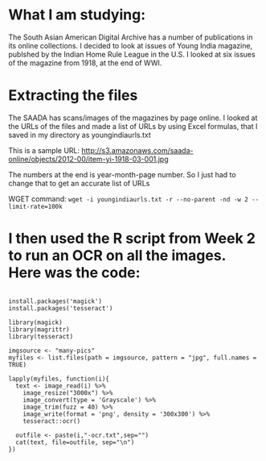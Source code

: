 # What I am studying:

The South Asian American Digital Archive has a number of publications in its online collections. I decided to look at issues of Young India magazine, publshed by the Indian Home Rule League in the U.S. I looked at six issues of the magazine from 1918, at the end of WWI.

# Extracting the files

The SAADA has scans/images of the magazines by page online. I looked at the URLs of the files and made a list of URLs by using Excel formulas, that I saved in my directory as youngindiaurls.txt

This is a sample URL: http://s3.amazonaws.com/saada-online/objects/2012-00/item-yi-1918-03-001.jpg

The numbers at the end is year-month-page number. So I just had to change that to get an accurate list of URLs

WGET command: `wget -i youngindiaurls.txt -r --no-parent -nd -w 2 --limit-rate=100k`

# I then used the R script from Week 2 to run an OCR on all the images. Here was the code:

```

install.packages('magick')
install.packages('tesseract')

library(magick)
library(magrittr)
library(tesseract)

imgsource <- "many-pics"
myfiles <- list.files(path = imgsource, pattern = "jpg", full.names = TRUE)

lapply(myfiles, function(i){
  text <- image_read(i) %>%
    image_resize("3000x") %>%
    image_convert(type = 'Grayscale') %>%
    image_trim(fuzz = 40) %>%
    image_write(format = 'png', density = '300x300') %>%
    tesseract::ocr()
  
  outfile <- paste(i,"-ocr.txt",sep="")
  cat(text, file=outfile, sep="\n")
})

```



